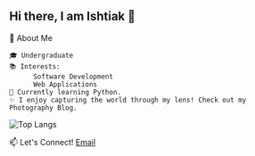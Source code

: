 ## Hi there, I am Ishtiak 👋
<!-- # ishtiak -->

🌟 About Me

    🎓 Undergraduate
    📚 Interests:
          Software Development
          Web Applications
    🚀 Currently learning Python.
    ✨ I enjoy capturing the world through my lens! Check out my Photography Blog.
    
![Top Langs](https://github-readme-stats.vercel.app/api/top-langs/?username=ishtiakahmedayon&layout=compact)



📫 Let's Connect!
[Email](mailto:ishtiakahmedayon@example.com)


<!--
**ishtiakahmedayon/ishtiakahmedayon** is a ✨ _special_ ✨ repository because its `README.md` (this file) appears on your GitHub profile.

Here are some ideas to get you started:

- 🔭 I’m currently working on ...
- 🌱 I’m currently learning ...
- 👯 I’m looking to collaborate on ...
- 🤔 I’m looking for help with ...
- 💬 Ask me about ...
- 📫 How to reach me: ...
- 😄 Pronouns: ...
- ⚡ Fun fact: ...
-->
